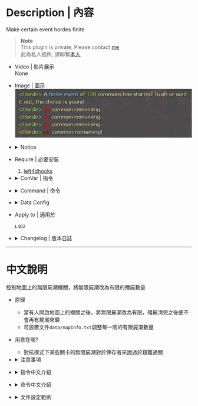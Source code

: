 # Description | 內容
Make certain event hordes finite

> __Note__ <br/>
This plugin is private, Please contact [me](https://github.com/fbef0102/Game-Private_Plugin#私人插件列表-private-plugins-list)<br/>
此為私人插件, 請聯繫[本人](https://github.com/fbef0102/Game-Private_Plugin#私人插件列表-private-plugins-list)

* Video | 影片展示
<br/>None

* Image | 圖示
	<br/>![l4d2_horde_equaliser_1](image/l4d2_horde_equaliser_1.jpg)

* <details><summary>Notice</summary>

	* To install this plugin, you must disable nature horde, see official cvars below
	* 🟥 Please write down the following official cvars in ```cfg/server.cfg```
		```php
		// Nature horde interval (second)
		sm_cvar z_mob_spawn_min_interval_easy            9999
		sm_cvar z_mob_spawn_min_interval_normal          9999
		sm_cvar z_mob_spawn_min_interval_hard            9999
		sm_cvar z_mob_spawn_min_interval_expert          9999

		sm_cvar z_mob_spawn_max_interval_easy            9999
		sm_cvar z_mob_spawn_max_interval_normal          9999
		sm_cvar z_mob_spawn_max_interval_hard            9999
		sm_cvar z_mob_spawn_max_interval_expert          9999
		```
</details>

* Require | 必要安裝
	1. [left4dhooks](https://forums.alliedmods.net/showthread.php?t=321696)

* <details><summary>ConVar | 指令</summary>

	* cfg/sourcemod/l4d2_horde_equaliser.cfg
		```php
		// Annnounce horde remaining at checkpoints [1=each 1/4 of total commons, 2=each common] (0=off)
		l4d2_horde_equaliser_checkpoint_announce "1"

		// Put infinite hordes on a 'hold up' during Tank fights
		l4d2_horde_equaliser_no_tank_horde "0"
		```
</details>

* <details><summary>Command | 命令</summary>

	None
</details>

* <details><summary>Data Config</summary>
	
	* data/mapinfo.txt
		```php
		"MapInfo"
		{
			"c2m3_coaster" //Map Name
			{
				"horde_limit" //Set the horde limit according to 'survivor limit'
				{
					"survivor_1"	"60"// replace infinite horde with finite event of 60 commons when survivor limit is 1
					"survivor_2"	"120"// replace infinite horde with finite event of 120 commons when survivor limit is 2
					"survivor_3"	"180"// replace infinite horde with finite event of 180 commons when survivor limit is 3
					"survivor_4"	"240" // replace infinite horde with finite event of 240 commons when survivor limit is 4
					"survivor_5" 	"300" // replace infinite horde with finite event of 300 commons when survivor limit is 5

					"survivor_x"	.. 	//add more if you want (x=1~28)
				}
			}
		}
		```
</details>

* Apply to | 適用於
	```
	L4D2
	```

* <details><summary>Changelog | 版本日誌</summary>

	* v1.3h (2023-9-3)
		* Fix Error and not working on local server

	* v1.2h (2023-2-18)
	    * Modify cvar
			```c
			// Annnounce horde remaining at checkpoints [1=each 1/4 of total commons, 2=each common] (0=off)
			l4d2_horde_equaliser_checkpoint_announce "1"
			```

	* v1.1h
	    * Set the horde limit according to 'survivor limit'
	
	* v1.0h
		* Individual plugin
		* Auto generate cfg

	* v0.0
	    * [From SirPlease/L4D2-Competitive-Rework](https://github.com/SirPlease/L4D2-Competitive-Rework/blob/master/addons/sourcemod/scripting/l4d2_horde_equaliser.sp)
</details>

- - - -
# 中文說明
控制地圖上的無限屍潮機關，將無限屍潮改為有限的殭屍數量

* 原理
	* 當有人開啟地圖上的機關之後，將無限屍潮改為有限，殭屍清完之後便不會再有屍潮來襲
	* 可設置文件```data/mapinfo.txt```調整每一關的有限屍潮數量

* 用意在哪?
	* 對抗模式下某些關卡的無限屍潮對於倖存者來說過於艱難通關

* <details><summary>注意事項</summary>

	* 要使用這個插件必須關閉遊戲導演的自然屍潮，詳見下方官方指令
	* 🟥 請務必將以下官方指令寫入文件 ```cfg/server.cfg```，不可自行調整
		```php
		// 自然屍潮間隔 (秒數)，必須關閉自然屍潮否則無效
		sm_cvar z_mob_spawn_min_interval_easy            9999 //簡單難度
		sm_cvar z_mob_spawn_min_interval_normal          9999 //一般難度 (對抗模式下為一般難度)
		sm_cvar z_mob_spawn_min_interval_hard            9999 //進階難度
		sm_cvar z_mob_spawn_min_interval_expert          9999 //專家難度
		
		sm_cvar z_mob_spawn_max_interval_easy            9999
		sm_cvar z_mob_spawn_max_interval_normal          9999
		sm_cvar z_mob_spawn_max_interval_hard            9999
		sm_cvar z_mob_spawn_max_interval_expert          9999
		```
</details>

* <details><summary>指令中文介紹</summary>

	* cfg/sourcemod/l4d2_horde_equaliser.cfg
		```php
		// 提示剩餘的屍潮數量 [1=每到1/4階段提示一次, 2=每一隻殭屍提示一次] (0=off)
		l4d2_horde_equaliser_checkpoint_announce "1"

		// 為1時，Tank存活期間，無限屍潮暫停刷殭屍
		l4d2_horde_equaliser_no_tank_horde "0"
		```
</details>

* <details><summary>命令中文介紹</summary>

	None
</details>

* <details><summary>文件設定範例</summary>

	* 根據伺服器當前的倖存者數量決定屍潮數量
	* 設置文件```data/mapinfo.txt```調整每一關的有限屍潮數量
		```php
		"MapInfo"
		{
			"c2m3_coaster"//地圖名
			{
				"horde_limit" // 根據伺服器當前的倖存者數量決定屍潮數量
				{
					"survivor_1"	"60" // 當僅有一位倖存者時，將無限屍潮改為有限的60隻殭屍數量
					"survivor_2"	"120" // 當兩位倖存者時，將無限屍潮改為有限的120隻殭屍數量
					"survivor_3"	"180" // 當三位倖存者時，將無限屍潮改為有限的180隻殭屍數量
					"survivor_4"	"240" // 當四位倖存者時，將無限屍潮改為有限的240隻殭屍數量
					"survivor_5" 	"300" // 當五位倖存者時，將無限屍潮改為有限的300隻殭屍數量

					"survivor_x"	.. 	// 自由新增更多倖存者數量 (x=1~28)
				}
			}
		}
		```
</details>